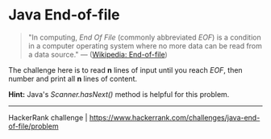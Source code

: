 # Java End-of-file

> "In computing, *End Of File* (commonly abbreviated *EOF*) is a condition in a computer operating system where no more data can be read from a data source." — ([Wikipedia: End-of-file](https://en.wikipedia.org/wiki/End-of-file))

The challenge here is to read **n** lines of input until you reach *EOF*, then number and print all **n** lines of content.

**Hint:** Java's *Scanner.hasNext()* method is helpful for this problem.

---

HackerRank challenge | https://www.hackerrank.com/challenges/java-end-of-file/problem
